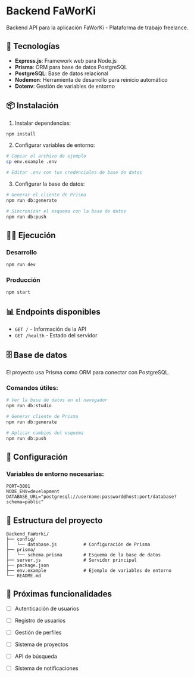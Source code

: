 # Backend FaWorKi

Backend API para la aplicación FaWorKi - Plataforma de trabajo freelance.

## 🚀 Tecnologías

- **Express.js**: Framework web para Node.js
- **Prisma**: ORM para base de datos PostgreSQL
- **PostgreSQL**: Base de datos relacional
- **Nodemon**: Herramienta de desarrollo para reinicio automático
- **Dotenv**: Gestión de variables de entorno

## 📦 Instalación

1. Instalar dependencias:
```bash
npm install
```

2. Configurar variables de entorno:
```bash
# Copiar el archivo de ejemplo
cp env.example .env

# Editar .env con tus credenciales de base de datos
```

3. Configurar la base de datos:
```bash
# Generar el cliente de Prisma
npm run db:generate

# Sincronizar el esquema con la base de datos
npm run db:push
```

## 🏃‍♂️ Ejecución

### Desarrollo
```bash
npm run dev
```

### Producción
```bash
npm start
```

## 📊 Endpoints disponibles

- `GET /` - Información de la API
- `GET /health` - Estado del servidor

## 🗄️ Base de datos

El proyecto usa Prisma como ORM para conectar con PostgreSQL.

### Comandos útiles:
```bash
# Ver la base de datos en el navegador
npm run db:studio

# Generar cliente de Prisma
npm run db:generate

# Aplicar cambios del esquema
npm run db:push
```

## 🔧 Configuración

### Variables de entorno necesarias:

```env
PORT=3001
NODE_ENV=development
DATABASE_URL="postgresql://username:password@host:port/database?schema=public"
```

## 📁 Estructura del proyecto

```
Backend_FaWorki/
├── config/
│   └── database.js          # Configuración de Prisma
├── prisma/
│   └── schema.prisma        # Esquema de la base de datos
├── server.js                # Servidor principal
├── package.json
├── env.example              # Ejemplo de variables de entorno
└── README.md
```

## 🚧 Próximas funcionalidades

- [ ] Autenticación de usuarios
- [ ] Registro de usuarios
- [ ] Gestión de perfiles
- [ ] Sistema de proyectos
- [ ] API de búsqueda
- [ ] Sistema de notificaciones

